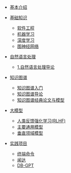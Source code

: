<!-- doc/_sidebar.md -->

* [基本介绍](README)

* [基础知识](1.Basic/_basic.md)
  - [软件工程](1.Basic/SE/软件工程)
  - [机器学习](1.Basic/ML/机器学习)
  - [深度学习](1.Basic/DL/深度学习)
  - [图神经网络](1.Basic/Other/图神经网络)
  
* [自然语言处理](2.NLP/_nlp)
  - [1.自然语言处理导论](2.NLP/1.自然语言处理导论)

* [知识图谱](3.KG/_kg)
  - [知识图谱入门](3.KG/知识图谱入门)
  - [知识图谱导论](3.KG/知识图谱导论)
  - [知识图谱经典论文与模型](3.KG/KGE)

* [大模型](4.LLM/_llm)
  - [人类反馈强化学习(RLHF)](4.LLM/Theory/人类反馈强化学习(RLHF))
  - [主要通用模型](4.LLM/Engineering/主要通用模型)
  - [垂直领域模型](4.LLM/Engineering/垂直领域模型)
  
* [实践项目](5.Coding/_coding.md)
  - [终端命令](5.Coding/终端命令)
  - [闻达](5.Coding/闻达)
  - [DB-GPT](5.Coding/DB-GPT)

